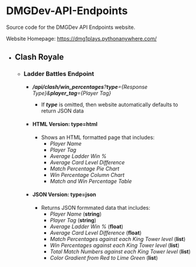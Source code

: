 # DMGDev-API-Endpoints
Source code for the DMGDev API Endpoints website.

Website Homepage: https://dmg1plays.pythonanywhere.com/

* ## Clash Royale

  * ### Ladder Battles Endpoint

    * _**/api/clash/win\_percentages**?**type**={Response Type}&**player\_tag**={Player Tag}_
      * If _**type**_ is omitted, then website automatically defaults to return JSON data

    * #### HTML Version: type=html
      * Shows an HTML formatted page that includes:
        * _Player Name_
        * _Player Tag_
        * _Average Ladder Win %_
        * _Average Card Level Difference_
        * _Match Percentage Pie Chart_
        * _Win Percentage Column Chart_
        * _Match and Win Percentage Table_
    * #### JSON Version: type=json
      * Returns JSON formmated data that includes:
        * _Player Name_ (**string**)
        * _Player Tag_ (**string**)
        * _Average Ladder Win %_ (**float**)
        * _Average Card Level Difference_ (**float**)
        * _Match Percentages against each King Tower level_ (**list**)
        * _Win Percentages against each King Tower level_ (**list**)
        * _Total Match Numbers against each King Tower level_ (**list**)
        * _Color Gradient from Red to Lime Green_ (**list**)
